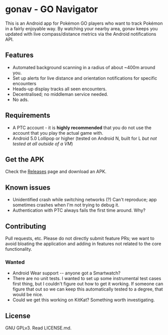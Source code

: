 # gonav - GO Navigator

This is an Android app for Pokémon GO players who want to track Pokémon in a fairly enjoyable way.
By watching your nearby area, gonav keeps you updated with live compass/distance metrics via the Android notifications API.

## Features

* Automated background scanning in a radius of about ~400m around you.
* Set up alerts for live distance and orientation notifications for specific encounters
* Heads-up display tracks all seen encounters.
* Decentralised; no middleman service needed.
* No ads.

## Requirements

* A PTC account - it is **highly recommended** that you do not use the account that you play the actual game with. 
* Android 5.0 Lollipop or higher (tested on Android N, built for L *but not tested at all outside of a VM*)

## Get the APK

Check the [Releases](https://github.com/Fiskie/gonav/releases) page and download an APK.
 
## Known issues

* Unidentified crash while switching networks (?) Can't reproduce; app sometimes crashes when I'm not trying to debug it.
* Authentication with PTC always fails the first time around. Why?

## Contributing
 
Pull requests, etc. Please do not directly submit feature PRs; we want to avoid bloating the application and adding in features not related to the core functionality.

### Wanted

* Android Wear support -- anyone got a Smartwatch?
* There are no unit tests. I wanted to set up some instrumental test cases first thing, but I couldn't figure out how to get it working. If someone can figure that out so we can keep this automatically tested to a degree, that would be nice.
* Could we get this working on KitKat? Something worth investigating.

## License

GNU GPLv3. Read LICENSE.md.
